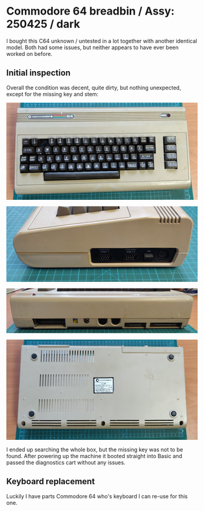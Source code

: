 # Commodore 64 breadbin / Assy: 250425 / dark

I bought this C64 unknown / untested in a lot together with another identical model. Both had some issues, but neither appears to have ever been worked on before.

## Initial inspection

Overall the condition was decent, quite dirty, but nothing unexpected, except for the missing key and stem:

![Top](img_001.jpg)

![Side](img_002.jpg)

![Back view](img_003.jpg)

![Bottom view](img_004.jpg)

I ended up searching the whole box, but the missing key was not to be found. After powering up the machine it booted straight into Basic and passed the diagnostics cart without any issues.

## Keyboard replacement

Luckily I have parts Commodore 64 who's keyboard I can re-use for this one. 

